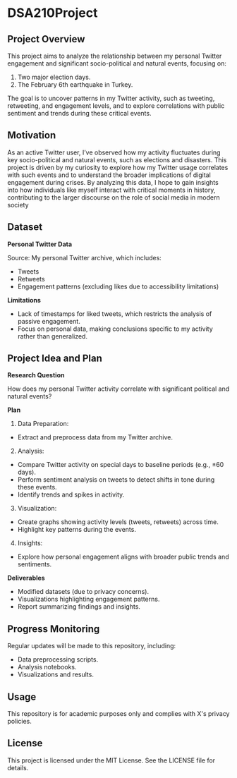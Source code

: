 # DSA210Project

## Project Overview

This project aims to analyze the relationship between my personal Twitter engagement and significant socio-political and natural events, focusing on:
1.	Two major election days.
2.	The February 6th earthquake in Turkey.

The goal is to uncover patterns in my Twitter activity, such as tweeting, retweeting, and engagement levels, and to explore correlations with public sentiment and trends during these critical events.

## Motivation

As an active Twitter user, I’ve observed how my activity fluctuates during key socio-political and natural events, such as elections and disasters. This project is driven by my curiosity to explore how my Twitter usage correlates with such events and to understand the broader implications of digital engagement during crises. By analyzing this data, I hope to gain insights into how individuals like myself interact with critical moments in history, contributing to the larger discourse on the role of social media in modern society

## Dataset

__Personal Twitter Data__

Source: My personal Twitter archive, which includes:
* Tweets
*	Retweets
* Engagement patterns (excluding likes due to accessibility limitations)

__Limitations__

*	Lack of timestamps for liked tweets, which restricts the analysis of passive engagement.
*	Focus on personal data, making conclusions specific to my activity rather than generalized.

## Project Idea and Plan

__Research Question__

How does my personal Twitter activity correlate with significant political and natural events?

__Plan__

1.	Data Preparation:
*	Extract and preprocess data from my Twitter archive.
2.	Analysis:
*	Compare Twitter activity on special days to baseline periods (e.g., ±60 days).
* Perform sentiment analysis on tweets to detect shifts in tone during these events.
*	Identify trends and spikes in activity.
3.	Visualization:
*	Create graphs showing activity levels (tweets, retweets) across time.
*	Highlight key patterns during the events.
4.	Insights:
*	Explore how personal engagement aligns with broader public trends and sentiments.

__Deliverables__

* Modified datasets (due to privacy concerns).
* Visualizations highlighting engagement patterns.
* Report summarizing findings and insights.

## Progress Monitoring

Regular updates will be made to this repository, including:
* Data preprocessing scripts.
* Analysis notebooks.
* Visualizations and results.

## Usage

This repository is for academic purposes only and complies with X's privacy policies.

## License

This project is licensed under the MIT License. See the LICENSE file for details.
